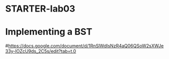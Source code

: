 # STARTER-lab03

# Implementing a BST

#https://docs.google.com/document/d/1RnSlWdIsNzR4aQ06QSoW2sXWJe33y-lOZcU9ds_2C5s/edit?tab=t.0